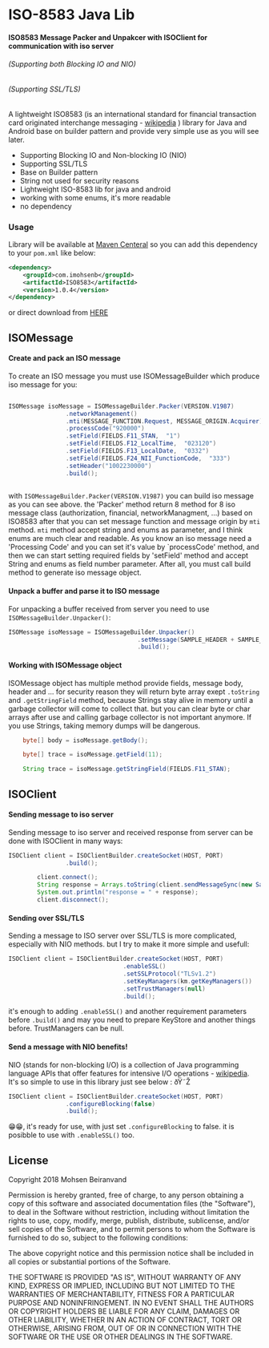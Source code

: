 # ISO-8583 Java Lib

#### ISO8583 Message Packer and Unpakcer with ISOClient for communication with iso server 
###### (Supporting both Blocking IO and NIO)
###### (Supporting SSL/TLS)


A lightweight ISO8583 (is an international standard for financial transaction card originated interchange messaging - [wikipedia][iso8583-Wiki] ) library for Java and Android base on builder pattern and provide very simple use as you will see later.

  - Supporting Blocking IO and Non-blocking IO (NIO)
  - Supporting SSL/TLS
  - Base on Builder pattern
  - String not used for security reasons
  - Lightweight ISO-8583 lib for java and android
  - working with some enums, it's more readable
  - no dependency


### Usage

Library will be available at [Maven Centeral][mvn]
so you can add this dependency to your `pom.xml` like below:

```xml
<dependency>
    <groupId>com.imohsenb</groupId>
    <artifactId>ISO8583</artifactId>
    <version>1.0.4</version>
</dependency>
```
or direct download from [HERE][ddwn]

## ISOMessage
#### Create and pack an ISO message
To create an ISO message you must use ISOMessageBuilder which produce iso message for you:

```java

ISOMessage isoMessage = ISOMessageBuilder.Packer(VERSION.V1987)
                .networkManagement()
                .mti(MESSAGE_FUNCTION.Request, MESSAGE_ORIGIN.Acquirer)
                .processCode("920000")
                .setField(FIELDS.F11_STAN,  "1")
                .setField(FIELDS.F12_LocalTime,  "023120")
                .setField(FIELDS.F13_LocalDate,  "0332")
                .setField(FIELDS.F24_NII_FunctionCode,  "333")
                .setHeader("1002230000")
                .build();
                
```
with `ISOMessageBuilder.Packer(VERSION.V1987)` you can build iso message as you can see above. the 'Packer' method return 8 method for 8 iso message class (authorization, financial, networkManagment, ...) based on ISO8583 after that you can set message function and message origin by `mti` method.
`mti` method accept string and enums as parameter, and I think enums are much clear and readable.
As you know an iso message need a 'Processing Code' and you can set it's value by `processCode' method, and then we can start setting required fields by 'setField' method and accept String and enums as field number parameter.
After all, you must call build method to generate iso message object.
#### Unpack a buffer and parse it to ISO message
For unpacking a buffer received from server you need to use `ISOMessageBuilder.Unpacker()`:

```java
ISOMessage isoMessage = ISOMessageBuilder.Unpacker()
                                    .setMessage(SAMPLE_HEADER + SAMPLE_MSG)
                                    .build();
```
#### Working with ISOMessage object
ISOMessage object has multiple method provide fields, message body, header and ...
for security reason they will return byte array exept `.toString` and `.getStringField` method, because Strings stay alive in memory until a garbage collector will come to collect that. but you can clear byte or char arrays after use and calling garbage collector is not important anymore.
If you use Strings, taking memory dumps will be dangerous.
```java
    byte[] body = isoMessage.getBody();
```
```java
    byte[] trace = isoMessage.getField(11);
```
```java
    String trace = isoMessage.getStringField(FIELDS.F11_STAN);
```
## ISOClient
#### Sending message to iso server
Sending message to iso server and received response from server can be done with ISOClient in many ways:
```java
ISOClient client = ISOClientBuilder.createSocket(HOST, PORT)
                .build();

        client.connect();
        String response = Arrays.toString(client.sendMessageSync(new SampleIsoMessage()));
        System.out.println("response = " + response);
        client.disconnect();
```
#### Sending over SSL/TLS
Sending a message to ISO server over SSL/TLS is more complicated, especially with NIO methods. but I try to make it more simple and usefull:
```java
ISOClient client = ISOClientBuilder.createSocket(HOST, PORT)
                                .enableSSL()
                                .setSSLProtocol("TLSv1.2")
                                .setKeyManagers(km.getKeyManagers())
                                .setTrustManagers(null)
                                .build();
```

it's enough to adding `.enableSSL()` and another requirement parameters before `.build()` and may you need to prepare KeyStore and another things before. TrustManagers can be null.

#### Send a message with NIO benefits!
NIO (stands for non-blocking I/O) is a collection of Java programming language APIs that offer features for intensive I/O operations - [wikipedia][nio].
It's so simple to use in this library just see below : ðŸ˜Ž
```java
ISOClient client = ISOClientBuilder.createSocket(HOST, PORT)
                .configureBlocking(false)
                .build();
```

😁😁‚ it's ready for use, with just set `.configureBlocking` to false.
it is posibble to use with `.enableSSL()` too.


License
-------
Copyright 2018 Mohsen Beiranvand

Permission is hereby granted, free of charge, to any person obtaining a copy of this software and associated documentation files (the "Software"), to deal in the Software without restriction, including without limitation the rights to use, copy, modify, merge, publish, distribute, sublicense, and/or sell copies of the Software, and to permit persons to whom the Software is furnished to do so, subject to the following conditions:

The above copyright notice and this permission notice shall be included in all copies or substantial portions of the Software.

THE SOFTWARE IS PROVIDED "AS IS", WITHOUT WARRANTY OF ANY KIND, EXPRESS OR IMPLIED, INCLUDING BUT NOT LIMITED TO THE WARRANTIES OF MERCHANTABILITY, FITNESS FOR A PARTICULAR PURPOSE AND NONINFRINGEMENT. IN NO EVENT SHALL THE AUTHORS OR COPYRIGHT HOLDERS BE LIABLE FOR ANY CLAIM, DAMAGES OR OTHER LIABILITY, WHETHER IN AN ACTION OF CONTRACT, TORT OR OTHERWISE, ARISING FROM, OUT OF OR IN CONNECTION WITH THE SOFTWARE OR THE USE OR OTHER DEALINGS IN THE SOFTWARE.

   [iso8583-Wiki]: <https://en.wikipedia.org/wiki/ISO_8583/>
   [mvn]: <https://search.maven.org/>
   [mit]: <https://opensource.org/licenses/MIT/>
   [nio]: <https://en.wikipedia.org/wiki/New_I/O_(Java)/>
   [ddwn]: <https://oss.sonatype.org/content/groups/public/com/imohsenb/ISO8583/1.0.4/ISO8583-1.0.4.jar>

